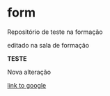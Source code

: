 # form
Repositório de teste na formação

editado na sala de formação


**TESTE**

Nova alteração

[link to google](https://www.google.com)
